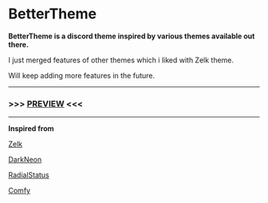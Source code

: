 # BetterTheme
**BetterTheme is a discord theme inspired by various themes available out there.**

I just merged features of other themes which i liked with Zelk theme.

Will keep adding more features in the future. 

***
### >>> [PREVIEW](https://gibbu.github.io/ThemePreview/?file=https://rawcdn.githack.com/MaybeAnkur/BetterTheme/main/main.css) <<<
***

**Inspired from**

[Zelk](https://github.com/schnensch0/zelk)

[DarkNeon](https://github.com/CommandCrafterHD/DiscordDarkNeon)

[RadialStatus](https://github.com/DiscordStyles/RadialStatus)

[Comfy](https://github.com/NYRI4/Comfy)
